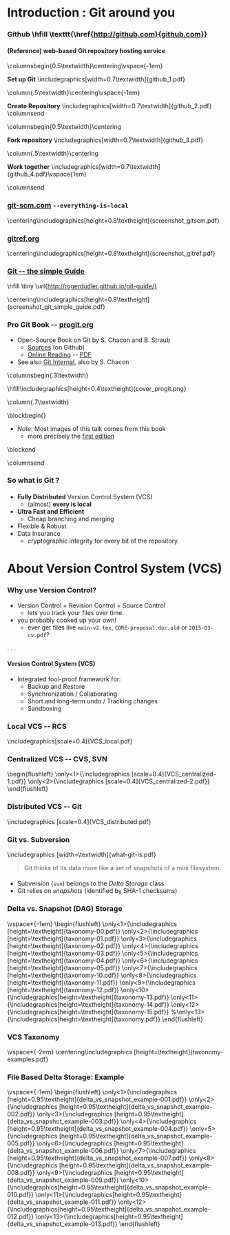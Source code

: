 
# Introduction : Git around you #

### Github \hfill \texttt{\href{http://github.com}{github.com}} ###

#### (Reference) web-based Git repository hosting service ####

\columnsbegin{0.5\textwidth}\centering\vspace{-1em}

**Set up Git**
\includegraphics[width=0.7\textwidth]{github_1.pdf}

\column{.5\textwidth}\centering\vspace{-1em}

**Create Repository**
\includegraphics[width=0.7\textwidth]{github_2.pdf}
\columnsend

\columnsbegin{0.5\textwidth}\centering

**Fork repository**
\includegraphics[width=0.7\textwidth]{github_3.pdf}

\column{.5\textwidth}\centering

**Work together**
\includegraphics[width=0.7\textwidth]{github_4.pdf}\vspace{1em}

\columnsend



### [git-scm.com](https://git-scm.com/) `--everything-is-local` ###

\centering\includegraphics[height=0.8\textheight]{screenshot_gitscm.pdf}


### [gitref.org](http://gitref.org/) ###

\centering\includegraphics[height=0.8\textheight]{screenshot_gitref.pdf}

### [Git -- the simple Guide](http://rogerdudler.github.io/git-guide/) ###

\hfill \tiny \url{http://rogerdudler.github.io/git-guide/}

\centering\includegraphics[height=0.8\textheight]{screenshot_git_simple_guide.pdf}


### Pro Git Book -- [progit.org](https://progit.org/) ###

* Open-Source Book on Git by S. Chacon and B. Straub
    - [Sources](https://github.com/progit/progit2) (on Github)
    - [Online Reading](http://git-scm.com/book/en/v2) -- [PDF](https://progit2.s3.amazonaws.com/en/2015-05-31-24e8b/progit-en.519.pdf)
* See also [Git Internal](http://opcode.org/peepcode-git.pdf), also by S. Chacon

\columnsbegin{.3\textwidth}

\hfill\includegraphics[height=0.4\textheight]{cover_progit.png}

\column{.7\textwidth}

\blockbegin{}

* _Note_: Most images of this talk comes from this book
    - more precisely the [first edition](https://github.com/progit/progit/)

\blockend

\columnsend

### So what is Git ?  ###

#### 

* __Fully Distributed__ Version Control System (VCS)
    - (almost) **every is local**
* __Ultra Fast and Efficient__
	- Cheap branching and merging
* Flexible \& Robust
* Data Insurance
    - cryptographic integrity for every bit of the repository.







# About Version Control System (VCS) #

### Why use Version Control? ###

* Version Control = Revision Control = Source Control
    - lets you track your files over time.
* you probably cooked up your own!
    - ever get files like `main-v2.tex`, `CORE-proposal.doc.old` or `2015-03-cv.pdf`?

. . .

#### Version Control System (VCS)

* Integrated fool-proof framework for:
    - Backup and Restore
	- Synchronization / Collaborating
	- Short and long-term undo / Tracking changes
	- Sandboxing

### Local VCS -- RCS

\includegraphics[scale=0.4]{VCS_local.pdf}

### Centralized VCS -- CVS, SVN

\begin{flushleft}
\only<1>{\includegraphics [scale=0.4]{VCS_centralized-1.pdf}}
\only<2>{\includegraphics [scale=0.4]{VCS_centralized-2.pdf}}
\end{flushleft}


### Distributed VCS -- **Git**

\includegraphics [scale=0.4]{VCS_distributed.pdf}

### Git vs. Subversion

\includegraphics [width=\textwidth]{what-git-is.pdf}

> Git thinks of its data more like a set of snapshots of a mini filesystem.

####

* Subversion (`svn`) belongs to the _Delta Storage_ class
* Git relies on _snapshots_ (identified by SHA-1 checksums)


### Delta vs. Snapshot (DAG) Storage

\vspace*{-1em}
\begin{flushleft}
\only<1>{\includegraphics [height=\textheight]{taxonomy-00.pdf}}
\only<2>{\includegraphics [height=\textheight]{taxonomy-01.pdf}}
\only<3>{\includegraphics [height=\textheight]{taxonomy-02.pdf}}
\only<4>{\includegraphics [height=\textheight]{taxonomy-03.pdf}}
\only<5>{\includegraphics [height=\textheight]{taxonomy-04.pdf}}
\only<6>{\includegraphics [height=\textheight]{taxonomy-05.pdf}}
\only<7>{\includegraphics [height=\textheight]{taxonomy-10.pdf}}
\only<8>{\includegraphics [height=\textheight]{taxonomy-11.pdf}}
\only<9>{\includegraphics [height=\textheight]{taxonomy-12.pdf}}
\only<10>{\includegraphics[height=\textheight]{taxonomy-13.pdf}}
\only<11>{\includegraphics[height=\textheight]{taxonomy-14.pdf}}
\only<12>{\includegraphics[height=\textheight]{taxonomy-15.pdf}}
%\only<13>{\includegraphics[height=\textheight]{taxonomy.pdf}}
\end{flushleft}

### VCS Taxonomy

\vspace*{-2em}
\centering\includegraphics [height=\textheight]{taxonomy-examples.pdf}

### File Based Delta Storage: Example 

\vspace*{-1em}
\begin{flushleft}
\only<1>{\includegraphics [height=0.95\textheight]{delta_vs_snapshot_example-001.pdf}}
\only<2>{\includegraphics [height=0.95\textheight]{delta_vs_snapshot_example-002.pdf}}
\only<3>{\includegraphics [height=0.95\textheight]{delta_vs_snapshot_example-003.pdf}}
\only<4>{\includegraphics [height=0.95\textheight]{delta_vs_snapshot_example-004.pdf}}
\only<5>{\includegraphics [height=0.95\textheight]{delta_vs_snapshot_example-005.pdf}}
\only<6>{\includegraphics [height=0.95\textheight]{delta_vs_snapshot_example-006.pdf}}
\only<7>{\includegraphics [height=0.95\textheight]{delta_vs_snapshot_example-007.pdf}}
\only<8>{\includegraphics [height=0.95\textheight]{delta_vs_snapshot_example-008.pdf}}
\only<9>{\includegraphics [height=0.95\textheight]{delta_vs_snapshot_example-009.pdf}}
\only<10>{\includegraphics[height=0.95\textheight]{delta_vs_snapshot_example-010.pdf}}
\only<11>{\includegraphics[height=0.95\textheight]{delta_vs_snapshot_example-011.pdf}}
\only<12>{\includegraphics[height=0.95\textheight]{delta_vs_snapshot_example-012.pdf}}
\only<13>{\includegraphics[height=0.95\textheight]{delta_vs_snapshot_example-013.pdf}}
\end{flushleft}

